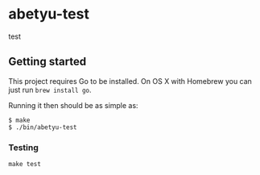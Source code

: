 # abetyu-test

test

## Getting started

This project requires Go to be installed. On OS X with Homebrew you can just run `brew install go`.

Running it then should be as simple as:

```console
$ make
$ ./bin/abetyu-test
```

### Testing

`make test`
